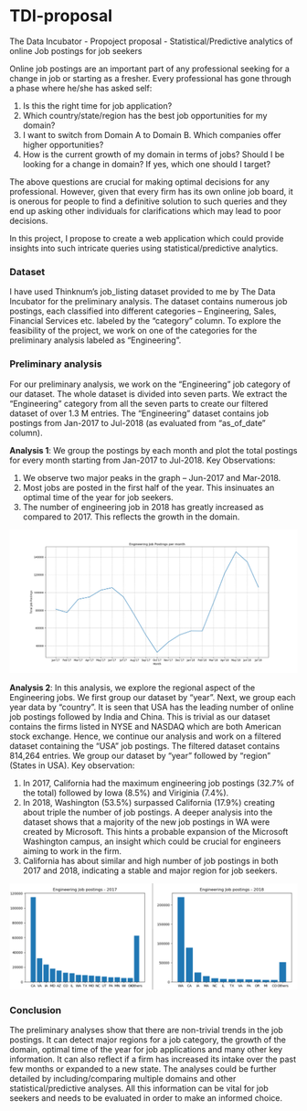 # TDI-proposal
The Data Incubator - Propoject proposal - Statistical/Predictive analytics of online Job postings for job seekers

Online job postings are an important part of any professional seeking for a change in job or starting as a fresher. Every professional has gone through a phase where he/she has asked self:
1)	Is this the right time for job application?
2)	Which country/state/region has the best job opportunities for my domain?
3)	I want to switch from Domain A to Domain B. Which companies offer higher opportunities?
4)	How is the current growth of my domain in terms of jobs? Should I be looking for a change in domain? If yes, which one should I target?

The above questions are crucial for making optimal decisions for any professional. However, given that every firm has its own online job board, it is onerous for people to find a definitive solution to such queries and they end up asking other individuals for clarifications which may lead to poor decisions. 

In this project, I propose to create a web application which could provide insights into such intricate queries using statistical/predictive analytics. 

### Dataset 
I have used Thinknum’s job_listing dataset provided to me by The Data Incubator for the preliminary analysis. The dataset contains numerous job postings, each classified into different categories – Engineering, Sales, Financial Services etc. labeled by the “category” column. To explore the feasibility of the project, we work on one of the categories for the preliminary analysis labeled as “Engineering”.

### Preliminary analysis
For our preliminary analysis, we work on the “Engineering” job category of our dataset. The whole dataset is divided into seven parts. We extract the “Engineering” category from all the seven parts to create our filtered dataset of over 1.3 M entries.
The “Engineering” dataset contains job postings from Jan-2017 to Jul-2018 (as evaluated from “as_of_date” column). 

**Analysis 1**: We group the postings by each month and plot the total postings for every month starting from Jan-2017 to Jul-2018. 
Key Observations:
1)	We observe two major peaks in the graph – Jun-2017 and Mar-2018. 
2)	Most jobs are posted in the first half of the year. This insinuates an optimal time of the year for job seekers.
3)	The number of engineering job in 2018 has greatly increased as compared to 2017. This reflects the growth in the domain.

![alt text](https://github.com/SamarthGupta93/TDI-proposal/blob/master/engineering_jobs_per_month.png)

**Analysis 2**: In this analysis, we explore the regional aspect of the Engineering jobs. We first group our dataset by “year”. Next, we group each year data by “country”. It is seen that USA has the leading number of online job postings followed by India and China. This is trivial as our dataset contains the firms listed in NYSE and NASDAQ which are both American stock exchange. Hence, we continue our analysis and work on a filtered dataset containing the “USA” job postings.  The filtered dataset contains 814,264 entries.
We group our dataset by “year” followed by “region” (States in USA). 
Key observation:
1)	In 2017, California had the maximum engineering job postings (32.7% of the total) followed by Iowa (8.5%) and Viriginia (7.4%). 
2)	In 2018, Washington (53.5%) surpassed California (17.9%) creating about triple the number of job postings. A deeper analysis into the dataset shows that a majority of the new job postings in WA were created by Microsoft. This hints a probable expansion of the Microsoft Washington campus, an insight which could be crucial for engineers aiming to work in the firm.
3)	California has about similar and high number of job postings in both 2017 and 2018, indicating a stable and major region for job seekers.

![alt text](https://github.com/SamarthGupta93/TDI-proposal/blob/master/engineering_jobs_by_state.PNG)

### Conclusion
The preliminary analyses show that there are non-trivial trends in the job postings. It can detect major regions for a job category, the growth of the domain, optimal time of the year for job applications and many other key information. It can also reflect if a firm has increased its intake over the past few months or expanded to a new state. The analyses could be further detailed by including/comparing multiple domains and other statistical/predictive analyses. All this information can be vital for job seekers and needs to be evaluated in order to make an informed choice.
